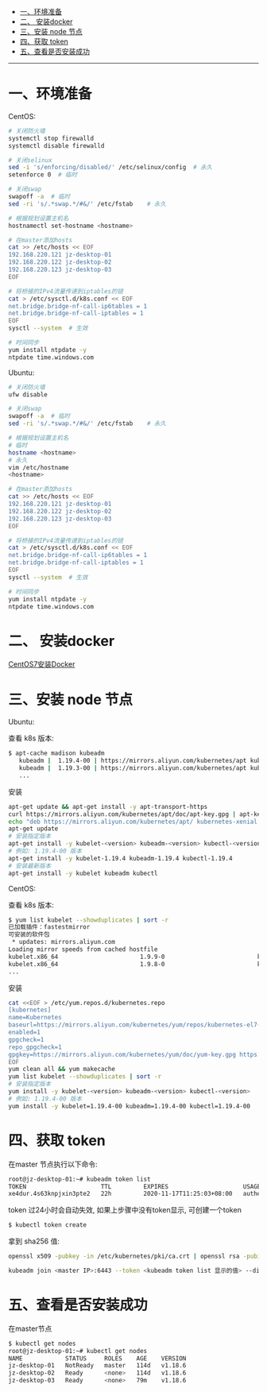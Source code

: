 
* [一、环境准备](#%E4%B8%80%E7%8E%AF%E5%A2%83%E5%87%86%E5%A4%87)
* [二、 安装docker](#%E4%BA%8C-%E5%AE%89%E8%A3%85docker)
* [三、安装 node 节点](#%E4%B8%89%E5%AE%89%E8%A3%85-node-%E8%8A%82%E7%82%B9)
* [四、获取 token](#%E5%9B%9B%E8%8E%B7%E5%8F%96-token)
* [五、查看是否安装成功](#%E4%BA%94%E6%9F%A5%E7%9C%8B%E6%98%AF%E5%90%A6%E5%AE%89%E8%A3%85%E6%88%90%E5%8A%9F)


----
# 一、环境准备
CentOS:
```bash
# 关闭防火墙
systemctl stop firewalld
systemctl disable firewalld

# 关闭selinux
sed -i 's/enforcing/disabled/' /etc/selinux/config  # 永久
setenforce 0  # 临时

# 关闭swap
swapoff -a  # 临时
sed -ri 's/.*swap.*/#&/' /etc/fstab    # 永久

# 根据规划设置主机名
hostnamectl set-hostname <hostname>

# 在master添加hosts
cat >> /etc/hosts << EOF
192.168.220.121 jz-desktop-01
192.168.220.122 jz-desktop-02
192.168.220.123 jz-desktop-03
EOF

# 将桥接的IPv4流量传递到iptables的链
cat > /etc/sysctl.d/k8s.conf << EOF
net.bridge.bridge-nf-call-ip6tables = 1
net.bridge.bridge-nf-call-iptables = 1
EOF
sysctl --system  # 生效

# 时间同步
yum install ntpdate -y
ntpdate time.windows.com
```
Ubuntu:
```bash
# 关闭防火墙
ufw disable

# 关闭swap
swapoff -a  # 临时
sed -ri 's/.*swap.*/#&/' /etc/fstab    # 永久

# 根据规划设置主机名
# 临时
hostname <hostname>
# 永久
vim /etc/hostname
<hostname>

# 在master添加hosts
cat >> /etc/hosts << EOF
192.168.220.121 jz-desktop-01
192.168.220.122 jz-desktop-02
192.168.220.123 jz-desktop-03
EOF

# 将桥接的IPv4流量传递到iptables的链
cat > /etc/sysctl.d/k8s.conf << EOF
net.bridge.bridge-nf-call-ip6tables = 1
net.bridge.bridge-nf-call-iptables = 1
EOF
sysctl --system  # 生效

# 时间同步
yum install ntpdate -y
ntpdate time.windows.com
```

# 二、 安装docker
[CentOS7安装Docker](../docker/CentOS7安装Docker.md)

# 三、安装 node 节点
Ubuntu:

查看 k8s 版本:
```bash
$ apt-cache madison kubeadm
   kubeadm |  1.19.4-00 | https://mirrors.aliyun.com/kubernetes/apt kubernetes-xenial/main amd64 Packages
   kubeadm |  1.19.3-00 | https://mirrors.aliyun.com/kubernetes/apt kubernetes-xenial/main amd64 Packages
   ...
```
安装
```bash
apt-get update && apt-get install -y apt-transport-https
curl https://mirrors.aliyun.com/kubernetes/apt/doc/apt-key.gpg | apt-key add -
echo "deb https://mirrors.aliyun.com/kubernetes/apt/ kubernetes-xenial main" > /etc/apt/sources.list.d/kubernetes.list
apt-get update
# 安装指定版本
apt-get install -y kubelet-<version> kubeadm-<version> kubectl-<version>
# 例如: 1.19.4-00 版本
apt-get install -y kubelet-1.19.4 kubeadm-1.19.4 kubectl-1.19.4
# 安装最新版本
apt-get install -y kubelet kubeadm kubectl
```


CentOS:

查看 k8s 版本:
```bash
$ yum list kubelet --showduplicates | sort -r
已加载插件：fastestmirror
可安装的软件包
 * updates: mirrors.aliyun.com
Loading mirror speeds from cached hostfile
kubelet.x86_64                       1.9.9-0                          kubernetes
kubelet.x86_64                       1.9.8-0                          kubernetes
...
```
安装
```bash
cat <<EOF > /etc/yum.repos.d/kubernetes.repo
[kubernetes]
name=Kubernetes
baseurl=https://mirrors.aliyun.com/kubernetes/yum/repos/kubernetes-el7-x86_64
enabled=1
gpgcheck=1
repo_gpgcheck=1
gpgkey=https://mirrors.aliyun.com/kubernetes/yum/doc/yum-key.gpg https://mirrors.aliyun.com/kubernetes/yum/doc/rpm-package-key.gpg
EOF
yum clean all && yum makecache
yum list kubelet --showduplicates | sort -r
# 安装指定版本
yum install -y kubelet-<version> kubeadm-<version> kubectl-<version>
# 例如: 1.19.4-00 版本
yum install -y kubelet=1.19.4-00 kubeadm=1.19.4-00 kubectl=1.19.4-00
```


# 四、获取 token
在master 节点执行以下命令:
```bash
root@jz-desktop-01:~# kubeadm token list
TOKEN                     TTL         EXPIRES                     USAGES                   DESCRIPTION                                                EXTRA GROUPS
xe4dur.4s63knpjxin3pte2   22h         2020-11-17T11:25:03+08:00   authentication,signing   <none>                                                     system:bootstrappers:kubeadm:default-node-token
```
token 过24小时会自动失效, 如果上步骤中没有token显示, 可创建一个token
```bash
$ kubectl token create
```
拿到 sha256 值:
```bash
openssl x509 -pubkey -in /etc/kubernetes/pki/ca.crt | openssl rsa -pubin -outform der 2>/dev/null | openssl dgst -sha256 -hex | sed 's/^.* //'    # 来查看hash。
```

```bash
kubeadm join <master IP>:6443 --token <kubeadm token list 显示的值> --discovery-token-ca-cert-hash sha256:<上一步拿到的sha256值>
```

# 五、查看是否安装成功
在master节点
```bash
$ kubectl get nodes
root@jz-desktop-01:~# kubectl get nodes
NAME            STATUS     ROLES    AGE    VERSION
jz-desktop-01   NotReady   master   114d   v1.18.6
jz-desktop-02   Ready      <none>   114d   v1.18.6
jz-desktop-03   Ready      <none>   79m    v1.18.6
```